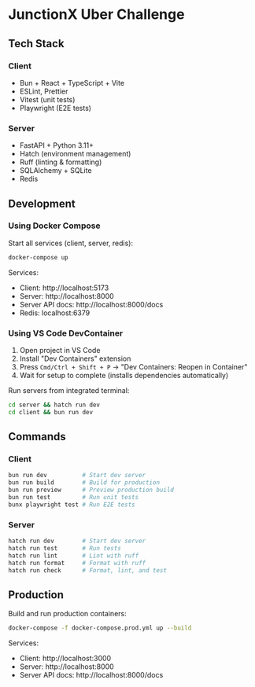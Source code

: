 # JunctionX Uber Challenge

## Tech Stack

### Client

- Bun + React + TypeScript + Vite
- ESLint, Prettier
- Vitest (unit tests)
- Playwright (E2E tests)

### Server

- FastAPI + Python 3.11+
- Hatch (environment management)
- Ruff (linting & formatting)
- SQLAlchemy + SQLite
- Redis

## Development

### Using Docker Compose

Start all services (client, server, redis):

```bash
docker-compose up
```

Services:

- Client: http://localhost:5173
- Server: http://localhost:8000
- Server API docs: http://localhost:8000/docs
- Redis: localhost:6379

### Using VS Code DevContainer

1. Open project in VS Code
2. Install "Dev Containers" extension
3. Press `Cmd/Ctrl + Shift + P` → "Dev Containers: Reopen in Container"
4. Wait for setup to complete (installs dependencies automatically)

Run servers from integrated terminal:

```bash
cd server && hatch run dev
cd client && bun run dev
```

## Commands

### Client

```bash
bun run dev          # Start dev server
bun run build        # Build for production
bun run preview      # Preview production build
bun run test         # Run unit tests
bunx playwright test # Run E2E tests
```

### Server

```bash
hatch run dev        # Start dev server
hatch run test       # Run tests
hatch run lint       # Lint with ruff
hatch run format     # Format with ruff
hatch run check      # Format, lint, and test
```

## Production

Build and run production containers:

```bash
docker-compose -f docker-compose.prod.yml up --build
```

Services:

- Client: http://localhost:3000
- Server: http://localhost:8000
- Server API docs: http://localhost:8000/docs

